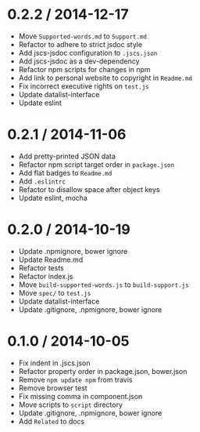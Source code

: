 
0.2.2 / 2014-12-17
==================

 * Move `Supported-words.md` to `Support.md`
 * Refactor to adhere to strict jsdoc style
 * Add jscs-jsdoc configuration to `.jscs.json`
 * Add jscs-jsdoc as a dev-dependency
 * Refactor npm scripts for changes in npm
 * Add link to personal website to copyright in `Readme.md`
 * Fix incorrect executive rights on `test.js`
 * Update datalist-interface
 * Update eslint

0.2.1 / 2014-11-06
==================

 * Add pretty-printed JSON data
 * Refactor npm script target order in `package.json`
 * Add flat badges to `Readme.md`
 * Add `.eslintrc`
 * Refactor to disallow space after object keys
 * Update eslint, mocha

0.2.0 / 2014-10-19
==================

 * Update .npmignore, bower ignore
 * Update Readme.md
 * Refactor tests
 * Refactor index.js
 * Move `build-supported-words.js` to `build-support.js`
 * Move `spec/` to `test.js`
 * Update datalist-interface
 * Update .gitignore, .npmignore, bower ignore

0.1.0 / 2014-10-05
==================

 * Fix indent in .jscs.json
 * Refactor property order in package.json, bower.json
 * Remove `npm update npm` from travis
 * Remove browser test
 * Fix missing comma in component.json
 * Move scripts to `script` directory
 * Update .gitignore, .npmignore, bower ignore
 * Add `Related` to docs
